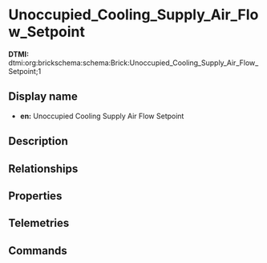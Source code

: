 # Unoccupied_Cooling_Supply_Air_Flow_Setpoint
**DTMI:** dtmi:org:brickschema:schema:Brick:Unoccupied_Cooling_Supply_Air_Flow_Setpoint;1
## Display name
- **en:** Unoccupied Cooling Supply Air Flow Setpoint
## Description
## Relationships
## Properties
## Telemetries
## Commands
